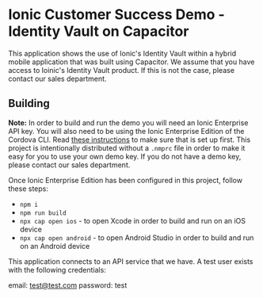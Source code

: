# Ionic Customer Success Demo - Identity Vault on Capacitor

This application shows the use of Ionic's Identity Vault within a hybrid mobile application that was built using Capacitor. We assume that you have access to Ioinic's Identity Vault product. If this is not the case, please contact our sales department.

## Building

**Note:** In order to build and run the demo you will need an Ionic Enterprise API key. You will also need to be using the Ionic Enterprise Edition of the Cordova CLI. Read [these instructions](https://ionicframework.com/docs/enterprise#setup) to make sure that is set up first. This project is intentionally distributed without a `.nmprc` file in order to make it easy for you to use your own demo key. If you do not have a demo key, please contact our sales department.

Once Ionic Enterprise Edition has been configured in this project, follow these steps:

- `npm i`
- `npm run build`
- `npx cap open ios` - to open Xcode in order to build and run on an iOS device
- `npx cap open android` - to open Android Studio in order to build and run on an Android device

This application connects to an API service that we have. A test user exists with the following credentials:

email: test@test.com
password: test

